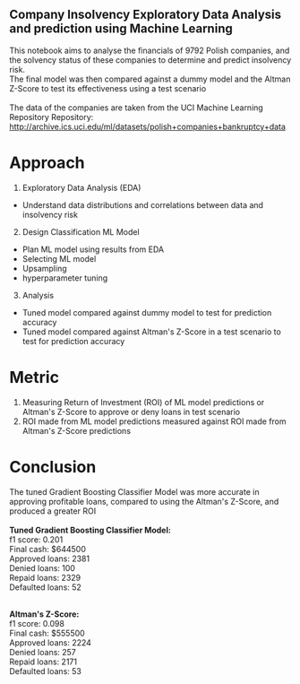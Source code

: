 ## <strong>Company Insolvency Exploratory Data Analysis and prediction using Machine Learning</strong>
This notebook aims to analyse the financials of 9792 Polish companies, and the solvency status of these companies to determine and predict insolvency risk.<br>
The final model was then compared against a dummy model and the Altman Z-Score to test its effectiveness using a test scenario<br>
<br>
The data of the companies are taken from the UCI Machine Learning Repository Repository: http://archive.ics.uci.edu/ml/datasets/polish+companies+bankruptcy+data

# Approach
1. Exploratory Data Analysis (EDA)
  - Understand data distributions and correlations between data and insolvency risk
2. Design Classification ML Model
  - Plan ML model using results from EDA
  - Selecting ML model 
  - Upsampling
  - hyperparameter tuning
3. Analysis
  - Tuned model compared against dummy model to test for prediction accuracy
  - Tuned model compared against Altman's Z-Score in a test scenario to test for prediction accuracy

# Metric
1. Measuring Return of Investment (ROI) of ML model predictions or Altman's Z-Score to approve or deny loans in test scenario
2. ROI made from ML model predictions measured against ROI made from Altman's Z-Score predictions

# Conclusion
The tuned Gradient Boosting Classifier Model was more accurate in approving profitable loans, compared to using the Altman's Z-Score, and produced a greater ROI<br>
<br>
**Tuned Gradient Boosting Classifier Model:**<br>
f1 score: 0.201<br>
Final cash: $644500<br>
Approved loans: 2381<br>
Denied loans: 100<br>
Repaid loans: 2329<br>
Defaulted loans: 52<br>
<br>

**Altman's Z-Score:**<br>
f1 score: 0.098<br>
Final cash: $555500<br>
Approved loans: 2224<br>
Denied loans: 257<br>
Repaid loans: 2171<br>
Defaulted loans: 53<br>

